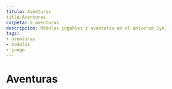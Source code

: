 ```yaml
---
titulo: Aventuras
title:Aventuras
carpeta: 5_aventuras
descripcion: Módulos jugables y aventuras en el universo SyV.
tags:
- aventuras
- modulos
- juego
---
```


# Aventuras

